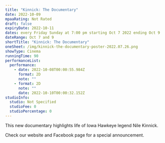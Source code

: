 ```yaml
---
title: "Kinnick: The Documentary"
date: 2022-10-09
mpaaRating: Not Rated
draft: false
expiryDate: 2022-10-11
dates: every Friday Sunday at 7:00 pm starting Oct 7 2022 ending Oct 9 2022
dateRange: Oct 7 and 9
shortTitle: "Kinnick: The Documentary"
oneSheet: /img/kinnick-the-documentary-poster-2022.07.26.png
showType: Cinema
runningTime: 90
performanceList:
  performance:
    - date: 2022-10-08T00:00:55.984Z
      format: 2D
      note: ""
    - format: 2D
      note: ""
      date: 2022-10-10T00:00:32.152Z
studioInfo:
  studio: Not Specified
  studioFee: 0
  studioPercentage: 0
---
```

This new documentary highlights life of Iowa Hawkeye legend Nile Kinnick.

Check our website and Facebook page for a special announcement.